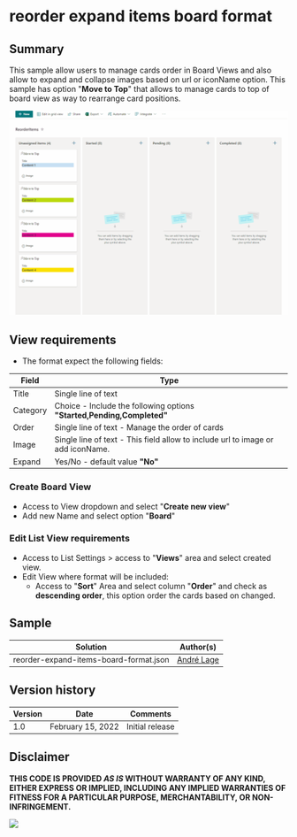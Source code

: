 # reorder expand items board format

## Summary
This sample allow users to manage cards order in Board Views and also allow to expand and collapse images based on url or iconName option.
This sample has option "**Move to Top**" that allows to manage cards to top of board view as way to rearrange card positions.

![reorder expand items board format](./assets/BoardReorderExpand.gif)

## View requirements
- The format expect the following fields:

Field |Type
--------|---------
Title | Single line of text 
Category | Choice - Include the following options **"Started,Pending,Completed"**
Order | Single line of text   - Manage the order of cards
Image | Single line of text   - This field allow to include url to image or add iconName.
Expand | Yes/No - default value **"No"**

### Create Board View

- Access to View dropdown and select "**Create new view**"
- Add new Name and select option "**Board**"

### Edit List View requirements

- Access to List Settings > access to "**Views**" area and select created view.
- Edit View where format will be included:
   - Access to "**Sort**" Area and select column "**Order**" and check as **descending order**, this option order the cards based on changed.


## Sample

Solution|Author(s)
--------|---------
reorder-expand-items-board-format.json | [André Lage](https://twitter.com/aaclage)

## Version history

Version|Date|Comments
-------|----|--------
1.0|February 15, 2022|Initial release


## Disclaimer
**THIS CODE IS PROVIDED *AS IS* WITHOUT WARRANTY OF ANY KIND, EITHER EXPRESS OR IMPLIED, INCLUDING ANY IMPLIED WARRANTIES OF FITNESS FOR A PARTICULAR PURPOSE, MERCHANTABILITY, OR NON-INFRINGEMENT.**

<img src="https://telemetry.sharepointpnp.com/sp-dev-list-formatting/view-samples/reorder-expand-items-board-format" />
